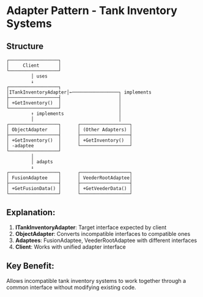 # Adapter Pattern - Tank Inventory Systems

## Structure
```
┌──────────────────┐
│     Client       │
└──────────────────┘
         │ uses
         ↓
┌──────────────────┐
│ITankInventoryAdapter│←─────────────────┐ implements
├──────────────────┤                     │
│ +GetInventory()  │                     │
└──────────────────┘                     │
         ↑ implements                    │
         │                               │
┌──────────────────┐      ┌──────────────────┐
│ ObjectAdapter    │      │ (Other Adapters) │
├──────────────────┤      ├──────────────────┤
│ +GetInventory()  │      │ +GetInventory()  │
│ -adaptee         │      └──────────────────┘
└──────────────────┘
         │
         │ adapts
         ↓
┌──────────────────┐      ┌──────────────────┐
│ FusionAdaptee    │      │ VeederRootAdaptee│
├──────────────────┤      ├──────────────────┤
│ +GetFusionData() │      │ +GetVeederData() │
└──────────────────┘      └──────────────────┘
```

## Explanation:
1. **ITankInventoryAdapter**: Target interface expected by client
2. **ObjectAdapter**: Converts incompatible interfaces to compatible ones
3. **Adaptees**: FusionAdaptee, VeederRootAdaptee with different interfaces
4. **Client**: Works with unified adapter interface

## Key Benefit:
Allows incompatible tank inventory systems to work together through a common interface without modifying existing code.